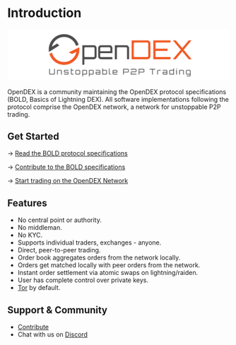 # Introduction

![](/images/OpenDEX_Full_Transparent.png)

OpenDEX is a community maintaining the OpenDEX protocol specifications (BOLD, Basics of Lightning DEX). All software implementations following the protocol comprise the OpenDEX network, a network for unstoppable P2P trading.

## Get Started

-> [Read the BOLD protocol specifications](BOLD01.md)

-> [Contribute to the BOLD specifications](Contribute.md)

-> [Start trading on the OpenDEX Network](Implementations.md)

## Features
* No central point or authority.
* No middleman.
* No KYC.
* Supports individual traders, exchanges - anyone.
* Direct, peer-to-peer trading.
* Order book aggregates orders from the network locally.
* Orders get matched locally with peer orders from the network.
* Instant order settlement via atomic swaps on lightning/raiden.
* User has complete control over private keys.
* [Tor](https://www.torproject.org/) by default.

## Support & Community

* [Contribute](Contribute.md)
* Chat with us on [Discord](https://discord.gg/RnXFHpn)